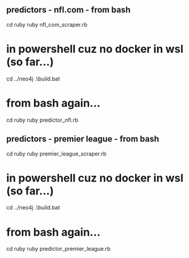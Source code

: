 ## predictors - nfl.com - from bash
cd ruby
ruby nfl_com_scraper.rb

# in powershell cuz no docker in wsl (so far...)
cd ../neo4j
.\build.bat

# from bash again...
cd ruby
ruby predictor_nfl.rb



## predictors - premier league - from bash
cd ruby
ruby premier_league_scraper.rb

# in powershell cuz no docker in wsl (so far...)
cd ../neo4j
.\build.bat

# from bash again...
cd ruby
ruby predictor_premier_league.rb
